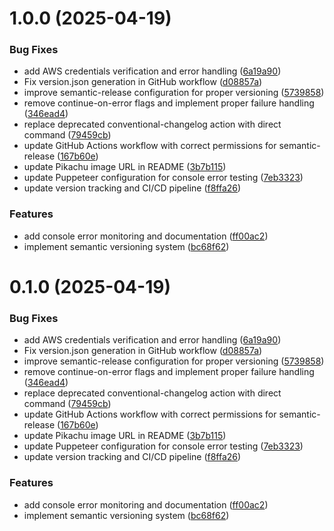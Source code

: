 # 1.0.0 (2025-04-19)


### Bug Fixes

* add AWS credentials verification and error handling ([6a19a90](https://github.com/EeroVakiparta/pikatchuprice/commit/6a19a90512f16ccf332b967bd06d5c1c3b241f4f))
* Fix version.json generation in GitHub workflow ([d08857a](https://github.com/EeroVakiparta/pikatchuprice/commit/d08857afab51af8af8a5183d669e16b07e37aa22))
* improve semantic-release configuration for proper versioning ([5739858](https://github.com/EeroVakiparta/pikatchuprice/commit/5739858f17ff7bd3ea7f4f67c50e8aecd3f426c5))
* remove continue-on-error flags and implement proper failure handling ([346ead4](https://github.com/EeroVakiparta/pikatchuprice/commit/346ead45e252ed1d2aee313e6631ea78796653c7))
* replace deprecated conventional-changelog action with direct command ([79459cb](https://github.com/EeroVakiparta/pikatchuprice/commit/79459cb5dea38583a265acde716e3a620d670d57))
* update GitHub Actions workflow with correct permissions for semantic-release ([167b60e](https://github.com/EeroVakiparta/pikatchuprice/commit/167b60e625327daa6802fcf50355d8d718a9c0e6))
* update Pikachu image URL in README ([3b7b115](https://github.com/EeroVakiparta/pikatchuprice/commit/3b7b115b93a476870e0b062680acf29b3152ea23))
* update Puppeteer configuration for console error testing ([7eb3323](https://github.com/EeroVakiparta/pikatchuprice/commit/7eb3323ca9c5691852c4d3393ef38c4b9a29c0cd))
* update version tracking and CI/CD pipeline ([f8ffa26](https://github.com/EeroVakiparta/pikatchuprice/commit/f8ffa260027a2e9c320b2fed870dbd2e3557cff2))


### Features

* add console error monitoring and documentation ([ff00ac2](https://github.com/EeroVakiparta/pikatchuprice/commit/ff00ac2c805bed01f49a9c59bd5ba47b92b17cd5))
* implement semantic versioning system ([bc68f62](https://github.com/EeroVakiparta/pikatchuprice/commit/bc68f628f4a81d0be2f21704d375a0904096ea8a))

# 0.1.0 (2025-04-19)


### Bug Fixes

* add AWS credentials verification and error handling ([6a19a90](https://github.com/EeroVakiparta/pikatchuprice/commit/6a19a90512f16ccf332b967bd06d5c1c3b241f4f))
* Fix version.json generation in GitHub workflow ([d08857a](https://github.com/EeroVakiparta/pikatchuprice/commit/d08857afab51af8af8a5183d669e16b07e37aa22))
* improve semantic-release configuration for proper versioning ([5739858](https://github.com/EeroVakiparta/pikatchuprice/commit/5739858f17ff7bd3ea7f4f67c50e8aecd3f426c5))
* remove continue-on-error flags and implement proper failure handling ([346ead4](https://github.com/EeroVakiparta/pikatchuprice/commit/346ead45e252ed1d2aee313e6631ea78796653c7))
* replace deprecated conventional-changelog action with direct command ([79459cb](https://github.com/EeroVakiparta/pikatchuprice/commit/79459cb5dea38583a265acde716e3a620d670d57))
* update GitHub Actions workflow with correct permissions for semantic-release ([167b60e](https://github.com/EeroVakiparta/pikatchuprice/commit/167b60e625327daa6802fcf50355d8d718a9c0e6))
* update Pikachu image URL in README ([3b7b115](https://github.com/EeroVakiparta/pikatchuprice/commit/3b7b115b93a476870e0b062680acf29b3152ea23))
* update Puppeteer configuration for console error testing ([7eb3323](https://github.com/EeroVakiparta/pikatchuprice/commit/7eb3323ca9c5691852c4d3393ef38c4b9a29c0cd))
* update version tracking and CI/CD pipeline ([f8ffa26](https://github.com/EeroVakiparta/pikatchuprice/commit/f8ffa260027a2e9c320b2fed870dbd2e3557cff2))


### Features

* add console error monitoring and documentation ([ff00ac2](https://github.com/EeroVakiparta/pikatchuprice/commit/ff00ac2c805bed01f49a9c59bd5ba47b92b17cd5))
* implement semantic versioning system ([bc68f62](https://github.com/EeroVakiparta/pikatchuprice/commit/bc68f628f4a81d0be2f21704d375a0904096ea8a))
